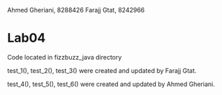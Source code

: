 Ahmed Gheriani, 8288426
Farajj Gtat, 8242966

# Lab04


Code located in fizzbuzz_java directory

test_1(), test_2(), test_3() were created and updated by Farajj Gtat.

test_4(), test_5(), test_6() were created and updated by Ahmed Gheriani.
